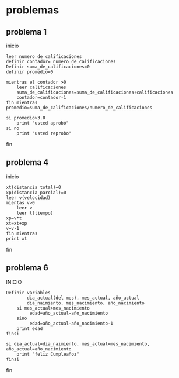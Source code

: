 # problemas
## problema 1

inicio

    leer numero_de_calificaciones
    definir contador= numero_de_calificaciones
    Definir suma_de_calificaciones=0
    definir promedio=0
   
    mientras el contador >0
        leer calificaciones
        suma_de_calificaciones=suma_de_calificaciones+calificaciones
        contador=contador-1
    fin mientras
    promedio=suma_de_calificaciones/numero_de_calificaciones
    
    si promedio>3.0
        print "usted aprobó"
    si no 
        print "usted reprobo"

fin


## problema 4

inicio

    xt(distancia total)=0
    xp(distancia parcial)=0
    leer v(velocidad)
    mientas v>0
        leer v
        leer t(tiempo)
    xp=v*t
    xt=xt+xp
    v=v-1
    fin mientras
    print xt
fin

## problema 6

INICIO

    Definir variables
            dia_actual(del mes), mes_actual, año_actual
            dia_naimiento, mes_nacimiento, año_nacimiento
        si mes_actual>mes_nacimiento
             edad=año_actual-año_nacimiento
        sino
             edad=año_actual-año_nacimiento-1
        print edad
    finsi

    si dia_actual=dia_naimiento, mes_actual=mes_nacimiento, año_actual=año_nacimiento
        print "feliz Cumpleañoz"
    finsi
fin
   

        

